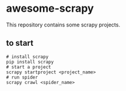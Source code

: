 # awesome-scrapy
This repository contains some scrapy projects.

## to start
```commandline
# install scrapy
pip install scrapy
# start a project
scrapy startproject <project_name>
# run spider
scrapy crawl <spider_name>
```
